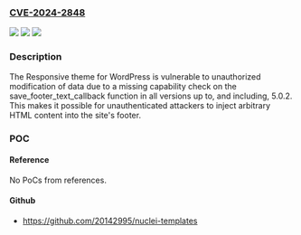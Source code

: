 ### [CVE-2024-2848](https://cve.mitre.org/cgi-bin/cvename.cgi?name=CVE-2024-2848)
![](https://img.shields.io/static/v1?label=Product&message=Responsive&color=blue)
![](https://img.shields.io/static/v1?label=Version&message=*%3C%3D%205.0.2%20&color=brighgreen)
![](https://img.shields.io/static/v1?label=Vulnerability&message=CWE-862%20Missing%20Authorization&color=brighgreen)

### Description

The Responsive theme for WordPress is vulnerable to unauthorized modification of data due to a missing capability check on the save_footer_text_callback function in all versions up to, and including, 5.0.2. This makes it possible for unauthenticated attackers to inject arbitrary HTML content into the site's footer.

### POC

#### Reference
No PoCs from references.

#### Github
- https://github.com/20142995/nuclei-templates

